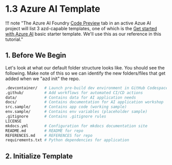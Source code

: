 # 1.3 Azure AI Template

!!! note "The Azure AI Foundry [Code Preview](https://ai.azure.com/build/code) tab in an active Azue AI project will list 3 azd-capable templates, one of which is the [Get started with Azure AI](https://github.com/Azure-Samples/azureai-basic-python) basic starter template. We'll use this as our reference in this tutorial."

## 1. Before We Begin

Let's look at what our default folder structure looks like. You should see the following. Make note of this so we can identify the new folders/files that get added when we "azd init" the repo.

```bash title=""
.devcontainer/   # Launch pre-build dev environment in GitHub Codespaces
.github/         # Add workflows for automated CI/CD actions
data/            # Contains data for AI application needs
docs/            # Contains documentation for AI application workshop
src.sample/      # Contains app code (working sample)
env.sample/      # Contains env variables (placeholder sample)
.gitignore       # Contains .gitignore rules
LICENSE          
mkdocs.yml       # Configuration for mkdocs documentation site
README.md        # README for repo
REFERENCES.md    # REFERENCES for repo
requirements.txt # Python dependencies for application

```

## 2. Initialize Template